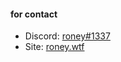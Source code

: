 #### for contact

- Discord: [roney#1337](https://discord.com/users/425722455345070080)
- Site: [roney.wtf](https://roney.wtf/)
